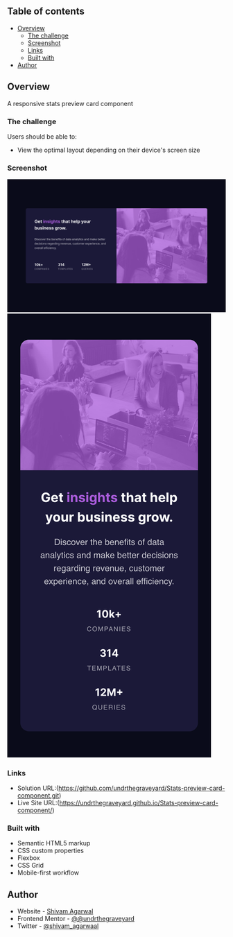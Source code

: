 ## Table of contents

- [Overview](#overview)
  - [The challenge](#the-challenge)
  - [Screenshot](#screenshot)
  - [Links](#links)
  - [Built with](#built-with)
- [Author](#author)


## Overview

A responsive stats preview card component 

### The challenge

Users should be able to:

- View the optimal layout depending on their device's screen size

### Screenshot

![](./design/Final%20Design%20Desktop%20Preview.png)
![](./design/Final%20Design%20Mobile%20Preview.png)

### Links

- Solution URL:(https://github.com/undrthegraveyard/Stats-preview-card-component.git)
- Live Site URL:(https://undrthegraveyard.github.io/Stats-preview-card-component/)

### Built with

- Semantic HTML5 markup
- CSS custom properties
- Flexbox
- CSS Grid
- Mobile-first workflow

## Author

- Website - [Shivam Agarwal](https://shivamagarwal.au)
- Frontend Mentor - [@@undrthegraveyard](https://www.frontendmentor.io/profile/undrthegraveyard)
- Twitter - [@shivam_agarwaal](https://twitter.com/shivam_agarwaal)